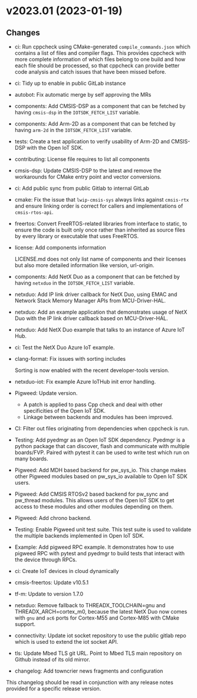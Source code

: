 # v2023.01 (2023-01-19)

## Changes

* ci: Run cppcheck using CMake-generated `compile_commands.json` which contains a list of files and compiler flags. This provides cppcheck with more complete information of which files belong to one build and how each file should be processed, so that cppcheck can provide better code analysis and catch issues that have been missed before.
* ci: Tidy up to enable in public GitLab instance
* autobot: Fix automatic merge by self approving the MRs
* components: Add CMSIS-DSP as a component that can be fetched by having `cmsis-dsp` in the `IOTSDK_FETCH_LIST` variable.
* components: Add Arm-2D as a component that can be fetched by having `arm-2d` in the `IOTSDK_FETCH_LIST` variable.
* tests: Create a test application to verify usability of Arm-2D and CMSIS-DSP with the Open IoT SDK.
* contributing: License file requires to list all components
* cmsis-dsp: Update CMSIS-DSP to the latest and remove the workarounds for CMake entry point and vector conversions.
* ci: Add public sync from public Gitlab to internal GitLab
* cmake: Fix the issue that `lwip-cmsis-sys` always links against `cmsis-rtx` and ensure linking order is correct for callers and implementations of `cmsis-rtos-api`.
* freertos: Convert FreeRTOS-related libraries from interface to static, to ensure the code is built only once rather than inherited as source files by every library or executable that uses FreeRTOS.
* license: Add components information

  LICENSE.md does not only list name of components and their
  licenses but also more detailed information like version,
  url-origin.
* components: Add NetX Duo as a component that can be fetched by having `netxduo` in the `IOTSDK_FETCH_LIST` variable.
* netxduo: Add IP link driver callback for NetX Duo, using EMAC and Network Stack Memory Manager APIs from MCU-Driver-HAL.
* netxduo: Add an example application that demonstrates usage of NetX Duo with the IP link driver callback based on MCU-Driver-HAL.
* netxduo: Add NetX Duo example that talks to an instance of Azure IoT Hub.
* ci: Test the NetX Duo Azure IoT example.
* clang-format: Fix issues with sorting includes

  Sorting is now enabled with the recent developer-tools version.
* netxduo-iot: Fix example Azure IoTHub init error handling.
* Pigweed: Update version.

  - A patch is applied to pass Cpp check and deal with other specificities of the Open IoT SDK.
  - Linkage between backends and modules has been improved.
* CI: Filter out files originating from dependencies when cppcheck is run.
* Testing: Add pyedmgr as an Open IoT SDK dependency. Pyedmgr is a python package that can discover, flash and communicate with multiple boards/FVP. Paired with pytest it can be used to write test which run on many boards.
* Pigweed: Add MDH based backend for pw_sys_io. This change makes other Pigweed modules based on pw_sys_io available to Open IoT SDK users.
* Pigweed: Add CMSIS RTOSv2 based backend for pw_sync and pw_thread modules. This allows users of the Open IoT SDK to get access to these modules and other modules depending on them.
* Pigweed: Add chrono backend.
* Testing: Enable Pigweed unit test suite. This test suite is used to validate the multiple backends implemented in Open IoT SDK.
* Example: Add pigweed RPC example. It demonstrates how to use pigweed RPC with pytest and pyedmgr to build tests that interact with the device through RPCs.
* ci: Create IoT devices in cloud dynamically
* cmsis-freertos: Update v10.5.1
* tf-m: Update to version 1.7.0
* netxduo: Remove fallback to THREADX_TOOLCHAIN=gnu and THREADX_ARCH=cortex_m0, because the latest NetX Duo now comes with `gnu` and `ac6` ports for Cortex-M55 and Cortex-M85 with CMake support.
* connectivity: Update iot socket repository to use the public gitlab repo which is used to extend the iot socket API.
* tls: Update Mbed TLS git URL. Point to Mbed TLS main repository on Github instead of its old mirror.
* changelog: Add towncrier news fragments and configuration


This changelog should be read in conjunction with any release notes provided
for a specific release version.
